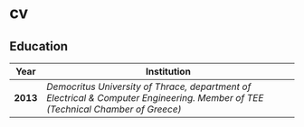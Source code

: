 # cv
## Education
Year | Institution
---- | -------------
**2013** | *Democritus University of Thrace, department of Electrical & Computer Engineering. Member of TEE (Technical Chamber of Greece)*
